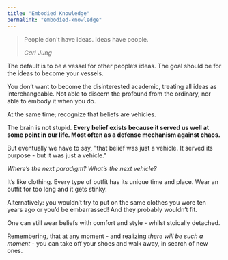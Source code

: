 ```yaml
---
title: "Embodied Knowledge"
permalink: "embodied-knowledge"
---
```

> People don't have ideas. Ideas have people.
> 
> <cite>Carl Jung</cite>

The default is to be a vessel for other people’s ideas. The goal should be for the ideas to become your vessels.

You don’t want to become the disinterested academic, treating all ideas as interchangeable. Not able to discern the profound from the ordinary, nor able to embody it when you do.

At the same time; recognize that beliefs are vehicles.

The brain is not stupid. **Every belief exists because it served us well at some point in our life. Most often as a defense mechanism against chaos.**

But eventually we have to say, "that belief was just a vehicle. It served its purpose - but it was just a vehicle."

_Where’s the next paradigm? What’s the next vehicle?_

It’s like clothing. Every type of outfit has its unique time and place. Wear an outfit for too long and it gets stinky.

Alternatively: you wouldn’t try to put on the same clothes you wore ten years ago or you’d be embarrassed! And they probably wouldn’t fit.

One can still wear beliefs with comfort and style - whilst stoically detached. 

Remembering, that at any moment - and realizing _there will be such a moment_ - you can take off your shoes and walk away, in search of new ones.